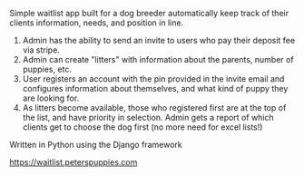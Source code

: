 Simple waitlist app built for a dog breeder automatically keep track of their clients information, needs, and position in line. 

1) Admin has the ability to send an invite to users who pay their deposit fee via stripe.
2) Admin can create "litters" with information about the parents, number of puppies, etc.
3) User registers an account with the pin provided in the invite email and configures information about themselves, and what kind of puppy they are looking for.
4) As litters become available, those who registered first are at the top of the list, and have priority in selection. Admin gets a report of which clients get to choose the dog first (no more need for excel lists!) 


Written in Python using the Django framework 

https://waitlist.peterspuppies.com
